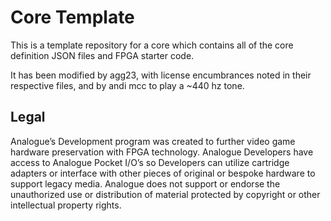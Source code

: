 # Core Template
This is a template repository for a core which contains all of the core definition JSON files and FPGA starter code.

It has been modified by agg23, with license encumbrances noted in their respective files, and by andi mcc to play a ~440 hz tone.

## Legal
Analogue’s Development program was created to further video game hardware preservation with FPGA technology. Analogue Developers have access to Analogue Pocket I/O’s so Developers can utilize cartridge adapters or interface with other pieces of original or bespoke hardware to support legacy media. Analogue does not support or endorse the unauthorized use or distribution of material protected by copyright or other intellectual property rights.
